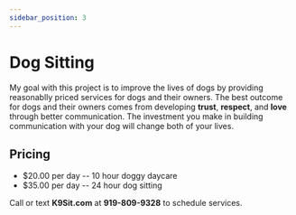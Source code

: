 ```yaml
---
sidebar_position: 3
---
```

# Dog Sitting
My goal with this project is to improve the lives of dogs by providing
reasonablly priced services for dogs and their owners. The best outcome for
dogs and their owners comes from developing **trust**, **respect**, and
**love** through better communication. The investment you make in building
communication with your dog will change both of your lives.

## Pricing
- $20.00 per day -- 10 hour doggy daycare
- $35.00 per day -- 24 hour dog sitting

Call or text **K9Sit.com** at **919-809-9328** to schedule services.
